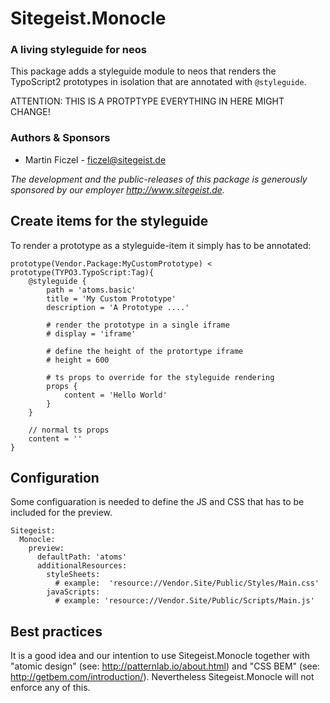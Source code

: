 # Sitegeist.Monocle

### A living styleguide for neos

This package adds a styleguide module to neos that renders the 
TypoScript2 prototypes in isolation that are annotated with `@styleguide`.

ATTENTION: THIS IS A PROTPTYPE EVERYTHING IN HERE MIGHT CHANGE! 

### Authors & Sponsors

* Martin Ficzel - ficzel@sitegeist.de

*The development and the public-releases of this package is generously sponsored 
by our employer http://www.sitegeist.de.*

## Create items for the styleguide

To render a prototype as a styleguide-item it simply has to be annotated:

```
prototype(Vendor.Package:MyCustomPrototype) < prototype(TYPO3.TypoScript:Tag){
    @styleguide {
        path = 'atoms.basic'
        title = 'My Custom Prototype'
        description = 'A Prototype ....'

        # render the prototype in a single iframe 
        # display = 'iframe'
        
        # define the height of the protortype iframe
		# height = 600
		
        # ts props to override for the styleguide rendering 
        props {
            content = 'Hello World'
        }
    }
    
    // normal ts props
    content = ''
}    
```

## Configuration

Some configuaration is needed to define the JS and CSS that has to be included for the preview.

```
Sitegeist:
  Monocle:
    preview:
      defaultPath: 'atoms'
      additionalResources:
        styleSheets:
          # example:  'resource://Vendor.Site/Public/Styles/Main.css'
        javaScripts:
          # example: 'resource://Vendor.Site/Public/Scripts/Main.js'
```

## Best practices

It is a good idea and our intention to use Sitegeist.Monocle together with 
"atomic design" (see: http://patternlab.io/about.html) and "CSS BEM" 
(see: http://getbem.com/introduction/). Nevertheless Sitegeist.Monocle
will not enforce any of this.


